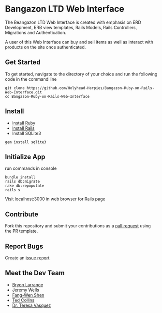 # Bangazon LTD Web Interface

The Beangazon LTD Web Interface is created with emphasis on ERD Development, ERB view templates, Rails Models, Rails Controllers, Migrations and Authentication.

A user of this Web Interface can buy and sell items as well as interact with products on the site once authenticated.

## Get Started
To get started, navigate to the directory of your choice and run the following code in the command line
```
git clone https://github.com/Holyhead-Harpies/Bangazon-Ruby-on-Rails-Web-Interface.git
cd Bangazon-Ruby-on-Rails-Web-Interface
```
## Install

* [Install Ruby](https://www.ruby-lang.org/en/documentation/installation/)
* [Install Rails](https://github.com/tbsvttr/install-ruby-and-rails)
* Install SQLite3
```
gem install sqlite3
```
## Initialize App

run commands in console
``` 
bundle install
rails db:migrate
rake db:repopulate
rails s
```
Visit localhost:3000 in web browser for Rails page

## Contribute
Fork this repository and submit your contributions as a [pull request](https://github.com/Holyhead-Harpies/Bangazon-Ruby-on-Rails-Web-Interface/blob/master/PULL_REQUEST_TEMPLATE.md) using the PR template.

## Report Bugs
Create an [issue report](https://github.com/Holyhead-Harpies/Bangazon-Ruby-on-Rails-Web-Interface/issues/new)
## Meet the Dev Team
- [Bryon Larrance](https://github.com/)
- [Jeremy Wells](https://github.com/)
- [Fang-Wen Shen](https://github.com/)
- [Ted Collins](https://github.com/)
- [Dr. Teresa Vasquez](https://github.com/drteresavasquez)
